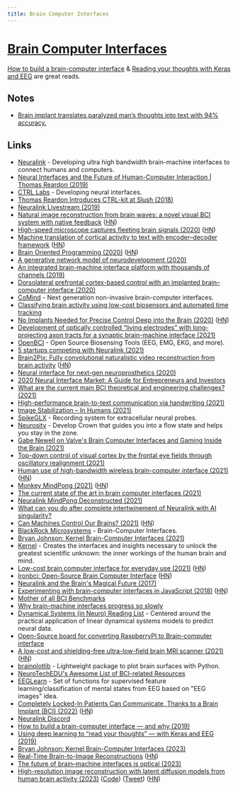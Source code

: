 ```yaml
---
title: Brain Computer Interfaces
---
```


# [Brain Computer Interfaces](https://en.wikipedia.org/wiki/Brain%E2%80%93computer_interface)

[How to build a brain-computer interface](https://justlv.medium.com/how-to-build-a-brain-interface-and-why-we-should-connect-our-minds-35003841c4b7) & [Reading your thoughts with Keras and EEG](https://justlv.medium.com/using-ai-to-read-your-thoughts-with-keras-and-an-eeg-sensor-167ace32e84a) are great reads.

## Notes

- [Brain implant translates paralyzed man’s thoughts into text with 94% accuracy.](https://twitter.com/AlecStapp/status/1458831358453714955)

## Links

- [Neuralink](https://neuralink.com/) - Developing ultra high bandwidth brain-machine interfaces to connect humans and computers.
- [Neural Interfaces and the Future of Human-Computer Interaction | Thomas Reardon (2019)](https://overcast.fm/+IXbezizuY)
- [CTRL Labs](https://www.ctrl-labs.com/) - Developing neural interfaces.
- [Thomas Reardon Introduces CTRL-kit at Slush (2018)](https://www.youtube.com/watch?v=D8pB8sNBGlE)
- [Neuralink Livestream (2019)](https://youtu.be/r-vbh3t7WVI?t=5400)
- [Natural image reconstruction from brain waves: a novel visual BCI system with native feedback](https://www.biorxiv.org/content/10.1101/787101v3.full) ([HN](https://news.ycombinator.com/item?id=21449802))
- [High-speed microscope captures fleeting brain signals (2020)](https://www.sciencedaily.com/releases/2020/03/200319161523.htm) ([HN](https://news.ycombinator.com/item?id=22712512))
- [Machine translation of cortical activity to text with encoder–decoder framework](https://www.nature.com/articles/s41593-020-0608-8.epdf) ([HN](https://news.ycombinator.com/item?id=22736449))
- [Brain Oriented Programming (2020)](https://tobeva.com/articles/brain-oriented-programming/) ([HN](https://news.ycombinator.com/item?id=24165893))
- [A generative network model of neurodevelopment (2020)](https://www.biorxiv.org/content/10.1101/2020.08.13.249391v1)
- [An integrated brain-machine interface platform with thousands of channels (2019)](https://www.biorxiv.org/content/10.1101/703801v2)
- [Dorsolateral prefrontal cortex-based control with an implanted brain–computer interface (2020)](https://www.nature.com/articles/s41598-020-71774-5)
- [CoMind](https://comind.io/) - Next generation non-invasive brain-computer interfaces.
- [Classifying brain activity using low-cost biosensors and automated time tracking](https://github.com/ErikBjare/thesis)
- [No Implants Needed for Precise Control Deep into the Brain (2020)](https://spectrum.ieee.org/the-human-os/biomedical/devices/deep-brain-control-without-implants) ([HN](https://news.ycombinator.com/item?id=24898772))
- [Development of optically controlled “living electrodes” with long-projecting axon tracts for a synaptic brain-machine interface (2021)](https://advances.sciencemag.org/content/7/4/eaay5347)
- [OpenBCI](https://openbci.com/) - Open Source Biosensing Tools (EEG, EMG, EKG, and more).
- [5 startups competing with Neuralink (2021)](https://medium.com/swlh/5-startups-breaking-the-boundaries-in-neurotechnology-and-brain-computer-interfaces-better-than-2a3864e50ecb)
- [Brain2Pix: Fully convolutional naturalistic video reconstruction from brain activity](https://www.biorxiv.org/content/10.1101/2021.02.02.429430v1) ([HN](https://news.ycombinator.com/item?id=26085469))
- [Neural interface for next-gen neuroprosthetics (2020)](https://www.biorxiv.org/content/10.1101/2020.09.17.301663v1.full)
- [2020 Neural Interface Market: A Guide for Entrepreneurs and Investors](https://medium.com/neurotech-davis/neural-interface-market-2020-a-guide-for-entrepreneurs-and-investors-4dcd4ec9a4d0)
- [What are the current main BCI theoretical and engineering challenges? (2021)](https://www.reddit.com/r/BCI/comments/g1wj86/what_are_the_current_main_bci_theoretical_and/)
- [High-performance brain-to-text communication via handwriting (2021)](https://www.nature.com/articles/s41586-021-03506-2)
- [Image Stabilization – In Humans (2021)](https://i-kh.net/2021/02/18/image-stabilization-in-humans/)
- [SpikeGLX](https://github.com/billkarsh/SpikeGLX) - Recording system for extracellular neural probes.
- [Neurosity](https://neurosity.co/) - Develop Crown that guides you into a flow state and helps you stay in the zone.
- [Gabe Newell on Valve's Brain Computer Interfaces and Gaming Inside the Brain (2021)](https://www.youtube.com/watch?v=tVu-96J6_I0)
- [Top-down control of visual cortex by the frontal eye fields through oscillatory realignment (2021)](https://www.nature.com/articles/s41467-021-21979-7)
- [Human use of high-bandwidth wireless brain-computer interface (2021)](https://www.brown.edu/news/2021-03-31/braingate-wireless) ([HN](https://news.ycombinator.com/item?id=26690126))
- [Monkey MindPong (2021)](https://neuralink.com/blog/) ([HN](https://news.ycombinator.com/item?id=26745227))
- [The current state of the art in brain computer interfaces (2021)](https://neurogenesis.substack.com/p/invasive-neurotech-companies)
- [Neuralink MindPong Deconstructed (2021)](https://www.youtube.com/watch?v=rzNOuJIzk2E)
- [What can you do after complete intertwinement of Neuralink with AI singularity?](https://www.reddit.com/r/Neuralink/comments/myipyc/once_there_is_the_complete_intertwinement_of/)
- [Can Machines Control Our Brains? (2021)](https://www.quantamagazine.org/how-brain-computer-interface-technology-is-different-from-mind-control-20210517/) ([HN](https://news.ycombinator.com/item?id=27185993))
- [BlackRock Microsystems](https://blackrockneurotech.com/) - Brain-Computer Interfaces.
- [Bryan Johnson: Kernel Brain-Computer Interfaces (2021)](https://overcast.fm/+eZyCHNnz8)
- [Kernel](https://www.kernel.com/) - Creates the interfaces and insights necessary to unlock the greatest scientific unknown: the inner workings of the human brain and mind.
- [Low-cost brain computer interface for everyday use (2021)](https://www.researchgate.net/publication/354935534_Low-cost_brain_computer_interface_for_everyday_use) ([HN](https://news.ycombinator.com/item?id=28702983))
- [Ironbci: Open-Source Brain Computer Interface](https://github.com/Ildaron/ironbci) ([HN](https://news.ycombinator.com/item?id=29192073))
- [Neuralink and the Brain's Magical Future (2017)](https://waitbutwhy.com/2017/04/neuralink.html)
- [Experimenting with brain-computer interfaces in JavaScript (2018)](https://medium.com/@devdevcharlie/experimenting-with-brain-computer-interfaces-in-javascript-8d6cb891fda8) ([HN](https://news.ycombinator.com/item?id=29704408))
- [Mother of all BCI Benchmarks](https://github.com/NeuroTechX/moabb)
- [Why brain-machine interfaces progress so slowly](https://notes.invertedpassion.com/Consciousness/Why+brain-machine+interfaces+progress+so+slowly)
- [Dynamical Systems (in Neuro) Reading List](https://github.com/awillats/dynamics-in-neuro-reading-list) - Centered around the practical application of linear dynamical systems models to predict neural data.
- [Open-Source board for converting RaspberryPI to Brain-computer interface](https://github.com/Ildaron/EEGwithRaspberryPI)
- [A low-cost and shielding-free ultra-low-field brain MRI scanner (2021)](https://www.nature.com/articles/s41467-021-27317-1) ([HN](https://news.ycombinator.com/item?id=30208083))
- [brainplotlib](https://github.com/feilong/brainplotlib) - Lightweight package to plot brain surfaces with Python.
- [NeuroTechEDU's Awesome List of BCI-related Resources](https://github.com/NeuroTechX/awesome-bci)
- [EEGLearn](https://github.com/pbashivan/EEGLearn) - Set of functions for supervised feature learning/classification of mental states from EEG based on "EEG images" idea.
- [Completely Locked-In Patients Can Communicate, Thanks to a Brain Implant (BCI) (2022)](https://www.technologynetworks.com/neuroscience/news/for-the-first-time-a-completely-locked-in-patient-can-communicate-thanks-to-brain-implant-359819) ([HN](https://news.ycombinator.com/item?id=30773013))
- [Neuralink Discord](https://discord.gg/reKh3Bwbz8)
- [How to build a brain-computer interface — and why (2019)](https://justlv.medium.com/how-to-build-a-brain-interface-and-why-we-should-connect-our-minds-35003841c4b7)
- [Using deep learning to “read your thoughts” — with Keras and EEG (2019)](https://justlv.medium.com/using-ai-to-read-your-thoughts-with-keras-and-an-eeg-sensor-167ace32e84a)
- [Bryan Johnson: Kernel Brain-Computer Interfaces (2023)](https://www.youtube.com/watch?v=1YbcB6b4A2U)
- [Real-Time Brain-to-Image Reconstructions](https://medarc.notion.site/Real-Time-Brain-to-Image-Reconstructions-e1116f115715456a96bb053a304b6292) ([HN](https://news.ycombinator.com/item?id=34737517))
- [The future of brain–machine interfaces is optical (2023)](https://www.nature.com/articles/s41928-023-00926-y)
- [High-resolution image reconstruction with latent diffusion models from human brain activity (2023)](https://www.biorxiv.org/content/10.1101/2022.11.18.517004v2) ([Code](https://github.com/yu-takagi/StableDiffusionReconstruction)) ([Tweet](https://twitter.com/blader/status/1631543565305405443)) ([HN](https://news.ycombinator.com/item?id=35012981))

